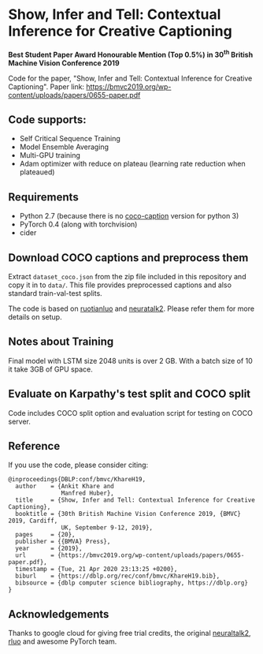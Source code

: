 # Show, Infer and Tell: Contextual Inference for Creative Captioning
**Best Student Paper Award Honourable Mention (Top 0.5%) in 30<sup>th</sup> British Machine Vision Conference 2019**  

Code for the paper, "Show, Infer and Tell: Contextual Inference for Creative Captioning". Paper link: https://bmvc2019.org/wp-content/uploads/papers/0655-paper.pdf 


## Code supports:
- Self Critical Sequence Training
- Model Ensemble Averaging 
- Multi-GPU training
- Adam optimizer with reduce on plateau (learning rate reduction when plateaued)

## Requirements
- Python 2.7 (because there is no [coco-caption](https://github.com/tylin/coco-caption) version for python 3)
- PyTorch 0.4 (along with torchvision)
- cider

## Download COCO captions and preprocess them
Extract `dataset_coco.json` from the zip file included in this repository and copy it in to `data/`. This file provides preprocessed captions and also standard train-val-test splits.

The code is based on [ruotianluo](https://github.com/ruotianluo/self-critical.pytorch) and [neuratalk2](https://github.com/karpathy/neuraltalk2). Please refer them for more details on setup.

## Notes about Training
Final model with LSTM size 2048 units is over 2 GB. With a batch size of 10 it take 3GB of GPU space. 

## Evaluate on Karpathy's test split and COCO split
Code includes COCO split option and evaluation script for testing on COCO server.

## Reference
If you use the code, please consider citing:
```
@inproceedings{DBLP:conf/bmvc/KhareH19,
  author    = {Ankit Khare and
               Manfred Huber},
  title     = {Show, Infer and Tell: Contextual Inference for Creative Captioning},
  booktitle = {30th British Machine Vision Conference 2019, {BMVC} 2019, Cardiff,
               UK, September 9-12, 2019},
  pages     = {20},
  publisher = {{BMVA} Press},
  year      = {2019},
  url       = {https://bmvc2019.org/wp-content/uploads/papers/0655-paper.pdf},
  timestamp = {Tue, 21 Apr 2020 23:13:25 +0200},
  biburl    = {https://dblp.org/rec/conf/bmvc/KhareH19.bib},
  bibsource = {dblp computer science bibliography, https://dblp.org}
}
```

## Acknowledgements
Thanks to google cloud for giving free trial credits, the original [neuraltalk2](https://github.com/karpathy/neuraltalk2),  [rluo](https://github.com/ruotianluo/self-critical.pytorch) and awesome PyTorch team.

